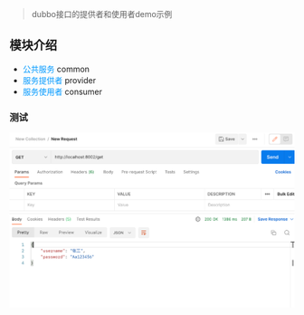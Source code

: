 >dubbo接口的提供者和使用者demo示例
## 模块介绍
* <font color="#0099ff">公共服务</font> common
* <font color="#0099ff">服务提供者</font> provider
* <font color="#0099ff">服务使用者</font> consumer
### 测试
![img.png](img.png)
